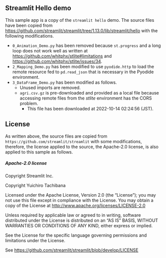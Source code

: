 ## Streamlit Hello demo

This sample app is a copy of the `streamlit hello` demo.
The source files have been copied from https://github.com/streamlit/streamlit/tree/1.13.0/lib/streamlit/hello with the following modifications.

- `0_Animation_Demo.py` has been removed because `st.progress` and a long loop does not work well as written at https://github.com/whitphx/stlite#limitations and https://github.com/whitphx/stlite/issues/34.
- `2_Mapping_Demo.py` has been modified to use `pyodide.http` to load the remote resource fed to `pd.read_json` that is necessary in the Pyodide environment.
- `3_DataFrame_Demo.py` has been modified as follows.
  - Unused imports are removed.
  - `agri.csv.gz` is pre-downloaded and provided as a local file because accessing remote files from the _stlite_ environment has the CORS problem.
    - This file has been downloaded at 2022-10-14 02:24:56 (JST).

## License

As written above, the source files are copied from `https://github.com/streamlit/streamlit` with some modifications,
therefore, the license applied to the source, the Apache-2.0 license, is also applied to this sample as follows.

##### Apache-2.0 license

Copyright Streamlit Inc.

Copyright Yuichiro Tachibana

Licensed under the Apache License, Version 2.0 (the “License”);
you may not use this file except in compliance with the License.
You may obtain a copy of the License at
http://www.apache.org/licenses/LICENSE-2.0

Unless required by applicable law or agreed to in writing, software
distributed under the License is distributed on an “AS IS” BASIS,
WITHOUT WARRANTIES OR CONDITIONS OF ANY KIND, either express or implied.

See the License for the specific language governing permissions and
limitations under the License.

See https://github.com/streamlit/streamlit/blob/develop/LICENSE
